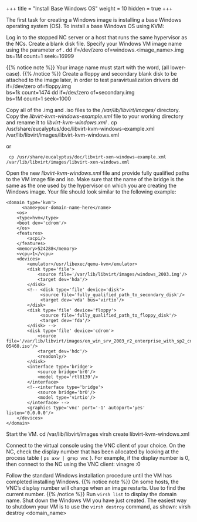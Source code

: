 +++
title = "Install Base Windows OS"
weight = 10
hidden = true
+++

The first task for creating a Windows image is installing a base Windows operating system (OS). To install a base Windows OS using KVM: 

Log in to the stopped NC server or a host that runs the same hypervisor as the NCs. Create a blank disk file. Specify your Windows VM image name using the parameter `of` . 
    dd if=/dev/zero of=windows.<image_name>.img bs=1M count=1 seek=16999


{{% notice note %}}
Your image name must start with the word, (all lower-case). 
{{% /notice %}}
Create a floppy and secondary blank disk to be attached to the image later, in order to test paravirtualization drivers 
    dd if=/dev/zero of=floppy.img \
    	bs=1k count=1474
    	dd if=/dev/zero of=secondary.img \
    	bs=1M count=1 seek=1000

Copy all of the .img and .iso files to the */var/lib/libvirt/images/* directory. Copy the *libvirt-kvm-windows-example.xml* file to your working directory and rename it to *libvirt-kvm-windows.xml* . 
     cp /usr/share/eucalyptus/doc/libvirt-kvm-windows-example.xml /var/lib/libvirt/images/libvirt-kvm-windows.xml 

or 


     cp /usr/share/eucalyptus/doc/libvirt-xen-windows-example.xml /var/lib/libvirt/images/libvirt-xen-windows.xml 

Open the new *libvirt-kvm-windows.xml* file and provide fully qualified paths to the VM image file and iso. Make sure that the name of the bridge is the same as the one used by the hypervisor on which you are creating the Windows image. Your file should look similar to the following example: 


    <domain type='kvm'>
    	  <name>your-domain-name-here</name>
        <os>
        <type>hvm</type>
        <boot dev='cdrom'/>
        </os>
        <features>
            <acpi/>
        </features>
        <memory>524288</memory>
        <vcpu>1</vcpu>
        <devices>
            <emulator>/usr/libexec/qemu-kvm</emulator>
            <disk type='file'>
                <source file='/var/lib/libvirt/images/windows_2003.img'/>
                <target dev='hda'/>
            </disk>
            <!-- <disk type='file' device='disk'>
                 <source file='fully_qualified_path_to_secondary_disk'/>
                 <target dev='vda' bus='virtio'/>
            </disk> 
            <disk type='file' device='floppy'>
                 <source file='fully_qualified_path_to_floppy_disk'/>
                 <target dev='fda'/>
            </disk> -->
            <disk type='file' device='cdrom'>
                <source file='/var/lib/libvirt/images/en_win_srv_2003_r2_enterprise_with_sp2_cd1_x13-05460.iso'/>
                <target dev='hdc'/>
                <readonly/>
            </disk>
            <interface type='bridge'>
                <source bridge='br0'/>
                <model type='rtl8139'/>
            </interface>
            <!--<interface type='bridge'>
                <source bridge='br0'/>
                <model type='virtio'/> 
            </interface> -->
            <graphics type='vnc' port='-1' autoport='yes' listen='0.0.0.0'/>
        </devices>
    </domain>

Start the VM. 
    cd /var/lib/libvirt/images
    virsh create libvirt-kvm-windows.xml

Connect to the virtual console using the VNC client of your choice. On the NC, check the display number that has been allocated by looking at the process table ( `ps axw | grep vnc` ). For example, if the display number is 0, then connect to the NC using the VNC client: 
    vinagre <machine-hosting-vm>:0

Follow the standard Windows installation procedure until the VM has completed installing Windows. 
{{% notice note %}}
On some hosts, the VNC’s display number will change when an image restarts. Use to find the current number. 
{{% /notice %}}
Run `virsh list` to display the domain name. Shut down the Windows VM you have just created. The easiest way to shutdown your VM is to use the `virsh destroy` command, as shown: 
    virsh destroy <domain_name>

